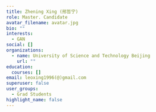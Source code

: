 ```yaml
---
title: Zhening Xing (邢哲宁)
role: Master. Candidate
avatar_filename: avatar.jpg
bio: ""
interests:
  - GAN
social: []
organizations:
  - name: University of Science and Technology Beijing
    url: ""
education:
  courses: []
email: leoxing1996(@)gmail.com
superuser: false
user_groups:
  - Grad Students
highlight_name: false
---
```

